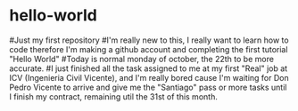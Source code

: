 # hello-world
#Just my first repository
#I'm really new to this, I really want to learn how to code therefore I'm making a github account and completing the first tutorial "Hello World"
#Today is normal monday of october, the 22th to be more accurate.
#I just finished all the task assigned to me at my first "Real" job at ICV (Ingenieria Civil Vicente), and I'm really bored cause I'm waiting for Don Pedro Vicente to arrive and give me the "Santiago" pass or more tasks until I finish my contract, remaining util the 31st of this month.
